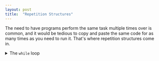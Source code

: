 ```yaml
---
layout: post
title:  "Repetition Structures"
---
```


The need to have programs perform the same task multiple times over is common, and it would be tedious to copy and paste the same code for as many times as you need to run it. That's where repetition structures come in.

<details>
    <br>
    <summary>The <code>while</code> loop</summary>
        The <code>while</code> loop is a condition-controlled loop. A condition controlled loop causes a statement, or set of statements to repeat as long as the condition is <code>true</code>.

        {% highlight python %}
        1 number = 5
        2 while number <= 5:
        3    print("Your number is", number)
        4    number = int(input("Input another number: "))
        {% endhighlight %}

    <br><br>
    </details>
<hr>
<details>
    <br>
    <summary>The <code>for</code> loop</summary>
        The <code>for</code> loop is a count-controlled loop.
    <br><br>
    </details>
<hr>
<details>
    <br>
    <summary>Using an <code>accumulator</code></summary>
        Calculating a running total to show how an <code>accumulator</code> functions.
    <br><br>
    </details>
<hr>
<details>
    <br>
    <summary>Using a <code>sentinel</code></summary>
        A <code>sentinel</code> is a special value that marks the end of a sequence of values.
    <br><br>
    </details>
<hr>
<details>
    <br>
    <summary>Input validation loops</summary>
        A quick ditty on catching "bad" data before it enters the program.
    <br><br>
    </details>
<hr>
<details>
    <br>
    <summary>Nested loops</summary>
        You can put loops inside of loops inside of loops inside of loops...
    <br><br>
    </details>

<br>
Happy coding!

E
<hr>
<h4>Got Questions❓, Comments 🗣 or Edits ✍</h4>
<h5>Use the Twitter thread below and hashtag <a href="https://twitter.com/hashtag/e4everything?f=tweets&vertical=default&lang=en" target="_blank">#E4Everything</a> to get in touch with me regarding this blog post:</h5>

<span><a href="https://eamoses.github.io/blog/2019/06/18/oauth-react.html" style="float:left;">Previous: OAuth with ReactJS</a><a href="#" style="float:right;">Next: TBD</a></span>